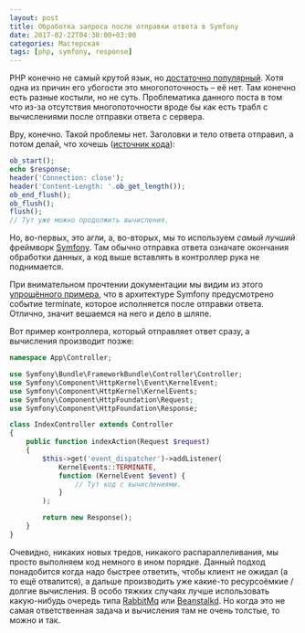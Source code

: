 ```yaml
---
layout: post
title: Обработка запроса после отправки ответа в Symfony
date: 2017-02-22T04:30:00+03:00
categories: Мастерская
tags: [php, symfony, response]
---
```


PHP конечно не самый крутой язык, но [достаточно популярный](https://githut.info/). Хотя одна из причин его убогости это многопоточность – её нет. Там конечно есть разные костыли, но не суть. Проблематика данного поста в том что из-за отсутствия многопоточности вроде бы как есть трабл с вычислениями после отправки ответа с сервера.

Вру, конечно. Такой проблемы нет. Заголовки и тело ответа отправил, а потом делай, что хочешь ([источник кода](https://stackoverflow.com/a/15273676)):

```php
ob_start();
echo $response;
header('Connection: close');
header('Content-Length: '.ob_get_length());
ob_end_flush();
ob_flush();
flush();
// Тут уже можно продолжить вычисления.
```

Но, во-первых, это агли, а, во-вторых, мы то используем *самый лучший* фреймворк [Symfony](https://symfony.com). Там обычно отправка ответа означате окончания обработки данных, а код выше вставлять в контроллер рука не поднимается.

При внимательном прочтении документации мы видим из этого [упрощённого примера](https://symfony.com/doc/current/components/http_kernel.html#a-full-working-example), что в архитектуре Symfony предусмотрено событие terminate, которое исполняется после отправки ответа. Отлично, значит вешаемся на него и дело в шляпе.

Вот пример контроллера, который отправляет ответ сразу, а вычисления производит позже:

```php
namespace App\Controller;

use Symfony\Bundle\FrameworkBundle\Controller\Controller;
use Symfony\Component\HttpKernel\Event\KernelEvent;
use Symfony\Component\HttpKernel\KernelEvents;
use Symfony\Component\HttpFoundation\Request;
use Symfony\Component\HttpFoundation\Response;

class IndexController extends Controller
{
    public function indexAction(Request $request)
    {
        $this->get('event_dispatcher')->addListener(
            KernelEvents::TERMINATE,
            function (KernelEvent $event) {
                // Тут код с вычислениями.
            }
        );

        return new Response();
    }
}
```

Очевидно, никаких новых тредов, никакого распараллеливания, мы просто выполняем код немного в ином порядке. Данный подход понадобится когда надо быстрее ответить, чтобы клиент не ожидал (а то ещё отвалится), а дальше производить уже какие-то ресурсоёмкие / долгие вычисления. В особо тяжких случаях лучше использовать какую-нибудь очередь типа [RabbitMq](http://www.rabbitmq.com/) или [Beanstalkd](https://beanstalkd.github.io/). Но когда это не самая ответственная задача и вычисления там не очень толстые, то можно и так.